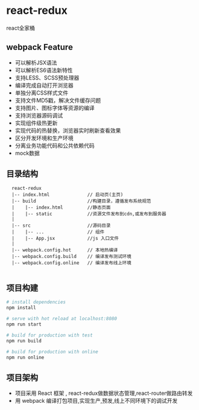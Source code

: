 # react-redux
react全家桶
## webpack Feature

   - 可以解析JSX语法
   - 可以解析ES6语法新特性
   - 支持LESS、SCSS预处理器
   - 编译完成自动打开浏览器
   - 单独分离CSS样式文件
   - 支持文件MD5戳，解决文件缓存问题
   - 支持图片、图标字体等资源的编译
   - 支持浏览器源码调试
   - 实现组件级热更新
   - 实现代码的热替换，浏览器实时刷新查看效果
   - 区分开发环境和生产环境
   - 分离业务功能代码和公共依赖代码  
   - mock数据
    
##  目录结构
```
  react-redux
  |-- index.html              // 启动页(主页)
  |-- build                   //构建目录，遵循发布系统规范
  |    |-- index.html         //静态页面
  |    |-- static             //资源文件发布到cdn,或发布到服务器  
  |
  |-- src                     //源码目录
  |    |-- ...                // 组件
  |    |-- App.jsx            //js 入口文件
  |
  |-- webpack.config.hot      // 本地热编译
  |-- webpack.config.build    // 编译发布测试环境
  |-- webpack.config.online   // 编译发布线上环境
 
```


## 项目构建

``` bash
# install dependencies
npm install

# serve with hot reload at localhost:8080
npm run start

# build for production with test
npm run build

# build for production with online
npm run online
```

  
## 项目架构 
  
   - 项目采用 React 框架 , react-redux做数据状态管理,react-router做路由转发
   - 用 webpack 编译打包项目,实现生产,预发,线上不同环境下的调试开发


